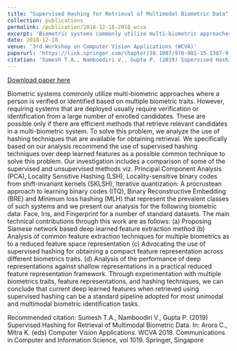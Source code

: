```yaml
---
title: "Supervised Hashing for Retrieval of Multimodal Biometric Data"
collection: publications
permalink: /publication/2018-12-18-2018_wcva
excerpt: 'Biometric systems commonly utilize multi-biometric approaches where a person is verified or identified based on multiple biometric traits. However, requiring systems that are deployed usually require verification or identification from a large number of enrolled candidates. These are possible only if there are efficient methods that retrieve relevant candidates in a multi-biometric system. To solve this problem, we analyze the use of hashing techniques that are available for obtaining retrieval. We specifically based on our analysis recommend the use of supervised hashing techniques over deep learned features as a possible common technique to solve this problem. Our investigation includes a comparison of some of the supervised and unsupervised methods viz. Principal Component Analysis (PCA), Locality Sensitive Hashing (LSH), Locality-sensitive binary codes from shift-invariant kernels (SKLSH), Iterative quantization: A procrustean approach to learning binary codes (ITQ), Binary Reconstructive Embedding (BRE) and Minimum loss hashing (MLH) that represent the prevalent classes of such systems and we present our analysis for the following biometric data: Face, Iris, and Fingerprint for a number of standard datasets. The main technical contributions through this work are as follows: (a) Proposing Siamese network based deep learned feature extraction method (b) Analysis of common feature extraction techniques for multiple biometrics as to a reduced feature space representation (c) Advocating the use of supervised hashing for obtaining a compact feature representation across different biometrics traits. (d) Analysis of the performance of deep representations against shallow representations in a practical reduced feature representation framework. Through experimentation with multiple biometrics traits, feature representations, and hashing techniques, we can conclude that current deep learned features when retrieved using supervised hashing can be a standard pipeline adopted for most unimodal and multimodal biometric identification tasks.'
date: 2018-12-18
venue: '3rd Workshop on Computer Vision Applications (WCVA)'
paperurl: 'https://link.springer.com/chapter/10.1007/978-981-15-1387-9_8'
citation: 'Sumesh T.A., Namboodiri V., Gupta P. (2019) Supervised Hashing for Retrieval of Multimodal Biometric Data. In: Arora C., Mitra K. (eds) Computer Vision Applications. WCVA 2018. Communications in Computer and Information Science, vol 1019. Springer, Singapore'
---
```


<a href='https://link.springer.com/chapter/10.1007/978-981-15-1387-9_8'>Download paper here</a>

Biometric systems commonly utilize multi-biometric approaches where a person is verified or identified based on multiple biometric traits. However, requiring systems that are deployed usually require verification or identification from a large number of enrolled candidates. These are possible only if there are efficient methods that retrieve relevant candidates in a multi-biometric system. To solve this problem, we analyze the use of hashing techniques that are available for obtaining retrieval. We specifically based on our analysis recommend the use of supervised hashing techniques over deep learned features as a possible common technique to solve this problem. Our investigation includes a comparison of some of the supervised and unsupervised methods viz. Principal Component Analysis (PCA), Locality Sensitive Hashing (LSH), Locality-sensitive binary codes from shift-invariant kernels (SKLSH), Iterative quantization: A procrustean approach to learning binary codes (ITQ), Binary Reconstructive Embedding (BRE) and Minimum loss hashing (MLH) that represent the prevalent classes of such systems and we present our analysis for the following biometric data: Face, Iris, and Fingerprint for a number of standard datasets. The main technical contributions through this work are as follows: (a) Proposing Siamese network based deep learned feature extraction method (b) Analysis of common feature extraction techniques for multiple biometrics as to a reduced feature space representation (c) Advocating the use of supervised hashing for obtaining a compact feature representation across different biometrics traits. (d) Analysis of the performance of deep representations against shallow representations in a practical reduced feature representation framework. Through experimentation with multiple biometrics traits, feature representations, and hashing techniques, we can conclude that current deep learned features when retrieved using supervised hashing can be a standard pipeline adopted for most unimodal and multimodal biometric identification tasks.

Recommended citation: Sumesh T.A., Namboodiri V., Gupta P. (2019) Supervised Hashing for Retrieval of Multimodal Biometric Data. In: Arora C., Mitra K. (eds) Computer Vision Applications. WCVA 2018. Communications in Computer and Information Science, vol 1019. Springer, Singapore